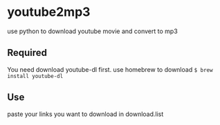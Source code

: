 # youtube2mp3
use python to download youtube movie and convert to mp3
## Required 
You need download youtube-dl first.
use homebrew to download
`$ brew install youtube-dl`

## Use
paste your links you want to download in download.list
